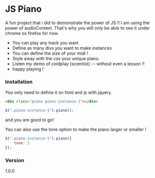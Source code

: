 # JS Piano

A fun project that i did to demonstrate the power of JS !! I am using the power of audioContext. That's why you will only be able to see it under chrome os firefox for now.

  - You can play any track you want
  - Define as many divs you want to make instances
  - You can define the size of your midi !
  - Style away with the css your unique piano.
  - Listen my demo of coldplay (scientist) -- without even a lesson !!
  - happy playing !

### Installation

You only need to define it on html and js with jquery.

```html
<div class="piano piano-instance-1"></div>
```

```js
$(".piano-instance-1").piano();
```

and you are good to go!

You can also use the tone option to make the piano larger or smaller !

```js
$(".piano-instance-1").piano({
    tone: 2
});
```

### Version
1.0.0
